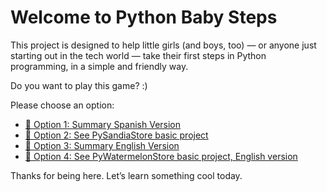 # Welcome to Python Baby Steps

This project is designed to help little girls (and boys, too) — or anyone just starting out in the tech world — take their first steps in Python programming, in a simple and friendly way.

Do you want to play this game? :)

Please choose an option:

- [📘 Option 1: Summary Spanish Version](SummarySpanishVersion.md)
- [📘 Option 2: See PySandiaStore basic project](PySandiaStore.py)
- [📗 Option 3: Summary English Version](SummaryEnglishVersion.md)
- [📗 Option 4: See PyWatermelonStore basic project, English version](PyWatermelonStore.py)


Thanks for being here. Let’s learn something cool today.
